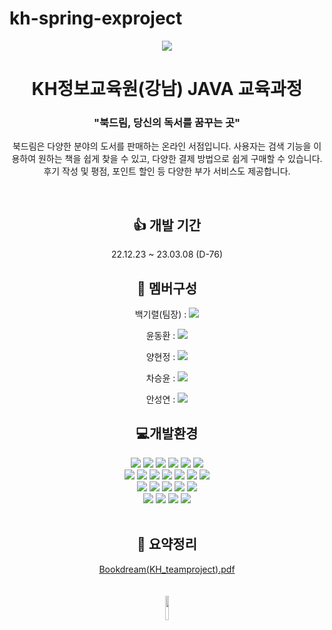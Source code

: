 # kh-spring-exproject
<div align=center>
 <img src="https://capsule-render.vercel.app/api?type=waving&color=6768ab&height=200&section=header&text=BookDream&fontSize=90" />

 </div>
<div align=center>
 <h1 align=center>KH정보교육원(강남) JAVA 교육과정</h1>
</div>
<div align=center>
 <h3 align =center>"북드림, 당신의 독서를 꿈꾸는 곳"</h3>
 <p> 북드림은 다양한 분야의 도서를 판매하는 온라인 서점입니다. 사용자는 검색 기능을 이용하여 원하는 책을 쉽게 찾을 수 있고, 다양한 결제 방법으로 쉽게 구매할 수 있습니다. 후기 작성 및 평점, 포인트 할인 등 다양한 부가 서비스도 제공합니다.</p>
</div>
<br>

<div align=center>
 <h2 align=center>👍 개발 기간</h2>
 <p align=center>22.12.23 ~ 23.03.08 (D-76)</p>
</div>

<div align=center>
 <h2 align=center>🤝 멤버구성</h2>

  백기렬(팀장) :
  <a href="https://github.com/thxforall"><img src="https://img.shields.io/badge/GitHub-181717?style=flat&logo=GitHub&logoColor=white" /></a>

  윤동환 :
  <a href="https://github.com/remindgb"><img src="https://img.shields.io/badge/GitHub-181717?style=flat&logo=GitHub&logoColor=white" /></a>
 
  양현정 :
  <a href="https://github.com/vbvb127"><img src="https://img.shields.io/badge/GitHub-181717?style=flat&logo=GitHub&logoColor=white" /></a> 
 
  차승윤 :
  <a href="https://github.com/sycha11"><img src="https://img.shields.io/badge/GitHub-181717?style=flat&logo=GitHub&logoColor=white" /></a>
 
 안성연 :
  <a href="https://github.com/yeon28"><img src="https://img.shields.io/badge/GitHub-181717?style=flat&logo=GitHub&logoColor=white" /></a>
 
</div>

<div align=center>
 <h2 align=center>💻개발환경</h2>
</div>
<div align=center>
 <img src="https://img.shields.io/badge/HTML5-E34F26?style=flat&logo=HTML5&logoColor=white" />
 <img src="https://img.shields.io/badge/CSS3-1572B6?style=flat&logo=CSS3&logoColor=white" />
 <img src="https://img.shields.io/badge/JavaScript-F7DF1E?style=flat&logo=JavaScript&logoColor=white" />
 <img src="https://img.shields.io/badge/Bootstrap-7952B3?style=flat&logo=Bootstrap&logoColor=white" />
 <img src="https://img.shields.io/badge/Ajax-2280c2?style=flat&logo=Ajax&logoColor=white" />
 <img src="https://img.shields.io/badge/Chartjs-fe777b?style=flat&logo=Chartjs&logoColor=white" />
 <br>
 <img src="https://img.shields.io/badge/Tomcat-F8DC75?style=flat&logo=ApacheTomcat&logoColor=white" />
 <img src="https://img.shields.io/badge/Java-007396?style=flat&logo=Java&logoColor=white" />
 <img src="https://img.shields.io/badge/Oracle-F80000?style=flat&logo=Oracle&logoColor=white" />
 <img src="https://img.shields.io/badge/Lombok-ce4844?style=flat&logo=Lombok&logoColor=white" />
 <img src="https://img.shields.io/badge/Maven-C71A36?style=flat&logo=Apache Maven&logoColor=white" />
 <img src="https://img.shields.io/badge/MyBatis-0b090a?style=flat&logo=MyBatis&logoColor=white" />
 <img src="https://img.shields.io/badge/Jquery-0769AD?style=flat&logo=Jquery&logoColor=white" />
 

 <br>
<img src="https://img.shields.io/badge/Spring-6DB33F?style=flat&logo=Spring&logoColor=white" />
<img src="https://img.shields.io/badge/Visual%20Studio%20Code-007ACC?style=flat&logo=VisualStudioCode&logoColor=white" />
 <img src="https://img.shields.io/badge/GitHub-181717?style=flat&logo=GitHub&logoColor=white" />
 <img src="https://img.shields.io/badge/Git-F05032?style=flat&logo=Git&logoColor=white" />
 <img src="https://img.shields.io/badge/Postman-FF6C37?style=flat&logo=Postman&logoColor=white" />
<br>
<img src="https://img.shields.io/badge/Naver-03C75A?style=flat&logo=Naver&logoColor=white" />
<img src="https://img.shields.io/badge/Kakao-FFCD00?style=flat&logo=Kakao&logoColor=white" />
<img src="https://img.shields.io/badge/Google-4285F4?style=flat&logo=Google&logoColor=white" />	
<img src="https://img.shields.io/badge/Toss-003AE9?style=flat&logo=Toss&logoColor=white" />	
</div>
<br>
<div align=center>
  <h2>📰 요약정리</h2>
  <a href="https://docs.google.com/viewer?url=https://github.com/BookDreamOrg/Bookdream_main/blob/main/document/bookdream(KH_teamproject).pdf?raw=True">
  Bookdream(KH_teamproject).pdf
 </a>
</div>
<br>
<br>
<div align=center>
 <img width="10%" src="https://user-images.githubusercontent.com/113906780/223056654-d2507e98-e82c-4846-886f-31eafb00d1c9.png" />
</div>


